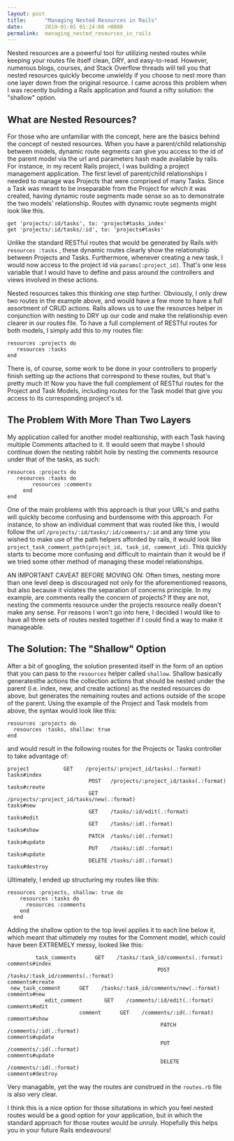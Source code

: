 ```yaml
---
layout: post
title:      "Managing Nested Resources in Rails"
date:       2019-01-01 01:24:08 +0000
permalink:  managing_nested_resources_in_rails
---
```



Nested resources are a powerful tool for utilizing nested routes while keeping your routes file itself clean, DRY, and easy-to-read. However, numerous blogs, courses, and Stack Overflow threads will tell you that nested resources quickly become unwieldy if you choose to nest more than one layer down from the original resource. I came across this problem when I was recently building a Rails application and found a nifty solution: the "shallow" option.

## What are Nested Resources?
For those who are unfamiliar with the concept, here are the basics behind the concept of nested resources. When you have a parent/child relationship between models, dynamic route segments can give you access to the id of the parent model via the url and parameters hash made available by rails. For instance, in my recent Rails project, I was building a project management application. The first level of parent/child relationships I needed to manage was Projects that were comprised of many Tasks. Since a Task was meant to be inseparable from the Project for which it was created, having dynamic route segments made sense so as to demonstrate the two models' relationship. Routes with dynamic route segments might look like this.
```
get 'projects/:id/tasks', to: 'project#tasks_index'
get 'projects/:id/tasks/:id', to: 'projects#tasks'

```

Unlike the standard RESTful routes that would be generated by Rails with `resources :tasks` , these dynamic routes clearly show the relationship between Projects and Tasks. Furthermore, whenever creating a new task, I would now access to the project id via `params[:project_id]`. That's one less variable that I would have to define and pass around the controllers and views involved in these actions.

Nested resources takes this thinking one step further. Obviously, I only drew two routes in the example above, and would have a few more to have a full assortment of CRUD actions. Rails allows us to use the resources helper in conjunction with nesting to DRY up our code and make the relationship even clearer in our routes file. To have a full complement of RESTful routes for both models, I simply add this to my routes file:
```
resources :projects do
   resources :tasks
end
```

There is, of course, some work to be done in your controllers to properly finish setting up the actions that correspond to these routes, but that's pretty much it! Now you have the full complement of RESTful routes for the Project and Task Models, including routes for the Task model that give you access to its corresponding project's id.


## The Problem With More Than Two Layers

My application called for another model realtionship, with each Task having multiple Comments attached to it. It would seem that maybe I should continue down the nesting rabbit hole by nesting the comments resource under that of the tasks, as such:
```
resources :projects do
   resources :tasks do
	    resources :comments
	 end
end

```

One of the main problems with this approach is that your URL's and paths will quickly become confusing and burdensome with this approach. For instance, to show an individual comment that was routed like this, I would follow the url `/projects/:id/tasks/:id/comments/:id` and any time you wished to make use of the path helpers afforded by rails, it would look like  `project_task_comment_path(project_id, task_id, comment_id)`. This quickly starts to become more confusing and difficult to maintain than it would be if we tried some other method of managing these model relationships.

AN IMPORTANT CAVEAT BEFORE MOVING ON: Often times, nesting more than one level deep is discouraged not only for the aforementioned reasons, but also because it violates the separation of concerns principle. In my example, are comments really the concern of projects? If they are not, nesting the comments resource under the projects resource really doesn't make any sense. For reasons I won't go into here, I decided I would like to have all three sets of routes nested together if I could find a way to make it manageable. 

## The Solution: The "Shallow" Option

After a bit of googling, the solution presented itself in the form of an option that you can pass to the `resources` helper called `shallow`. Shallow basically generatesthe actions the collection actions that should be nested under the parent (i.e. index, new, and create actions) as the nested resources do above, but generates the remaining routes and actions outside of the scope of the parent. Using the example of the Project and Task models from above, the syntax would look like this:
```
resources :projects do
  resources :tasks, shallow: true
end
```
and would result in the following routes for the Projects or Tasks controller to take advantage of:
```
project           GET    /projects/:project_id/tasks(.:format)                                    tasks#index
                          POST   /projects/:project_id/tasks(.:format)                                  tasks#create
                          GET    /projects/:project_id/tasks/new(.:format)                           tasks#new
                          GET    /tasks/:id/edit(.:format)                                                               tasks#edit
                          GET    /tasks/:id(.:format)                                                                        tasks#show
                          PATCH  /tasks/:id(.:format)                                                                     tasks#update
                          PUT    /tasks/:id(.:format)                                                                        tasks#update
                          DELETE /tasks/:id(.:format)                                                                    tasks#destroy
```

Ultimately, I ended up structuring my routes like this:
```
resources :projects, shallow: true do
    resources :tasks do
      resources :comments
    end
  end
```

Adding the shallow option to the top level applies it to each line below it, which meant that ultimately my routes for the Comment model, which could have been EXTREMELY messy, looked like this:
```
         task_comments      GET    /tasks/:task_id/comments(.:format)                                            comments#index
                                                POST   /tasks/:task_id/comments(.:format)                                          comments#create
 new_task_comment      GET    /tasks/:task_id/comments/new(.:format)                                  comments#new
            edit_comment       GET    /comments/:id/edit(.:format)                                                          comments#edit
                       comment      GET    /comments/:id(.:format)                                                                   comments#show
                                                 PATCH  /comments/:id(.:format)                                                               comments#update
                                                 PUT    /comments/:id(.:format)                                                                   comments#update
                                                 DELETE /comments/:id(.:format)                                                              comments#destroy
```

Very managable, yet the way the routes are construed in the `routes.rb` file is also very clear. 

I think this is a nice option for those situtations in which you feel nested routes would be a good option for your application, but in which the standard approach for those routes would be unruly. Hopefully this helps you in your future Rails endeavours!
